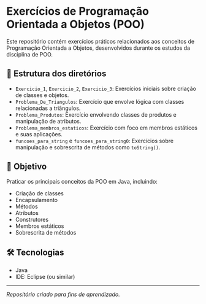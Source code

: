 # Exercícios de Programação Orientada a Objetos (POO)

Este repositório contém exercícios práticos relacionados aos conceitos de Programação Orientada a Objetos, desenvolvidos durante os estudos da disciplina de POO.

## 📁 Estrutura dos diretórios

- `Exercicio_1`, `Exercicio_2`, `Exercicio_3`: Exercícios iniciais sobre criação de classes e objetos.
- `Problema_De_Triangulos`: Exercício que envolve lógica com classes relacionadas a triângulos.
- `Problema_Produtos`: Exercício envolvendo classes de produtos e manipulação de atributos.
- `Problema_membros_estaticos`: Exercício com foco em membros estáticos e suas aplicações.
- `funcoes_para_string` e `funcoes_para_string0`: Exercícios sobre manipulação e sobrescrita de métodos como `toString()`.

## 🚀 Objetivo

Praticar os principais conceitos da POO em Java, incluindo:
- Criação de classes
- Encapsulamento
- Métodos
- Atributos
- Construtores
- Membros estáticos
- Sobrescrita de métodos

## 🛠️ Tecnologias

- Java
- IDE: Eclipse (ou similar)

---

*Repositório criado para fins de aprendizado.*
